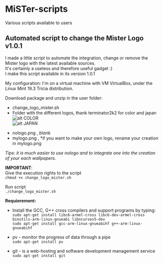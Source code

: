 # MiSTer-scripts
Various scripts available to users

Automated script to change the Mister Logo v1.0.1
---  
I made a little script to automate the integration, change or remove the Mister logo with the latest available sources.  
It's certainly a useless and therefore useful gadget :)  
I make this script available in its version 1.0.1

My configuration:
I'm on a virtual machine with VM VirtualBox, under the Linux Mint 19.3 Tricia distribution.

Download package and unzip in the user folder:   
  
* change_logo_mister.sh
* Folder with the different logos, thank terminator2k2 for color and japan  
 ![alt COLOR](https://github.com/nakuakaben/MiSTer-scripts/blob/master/MiSTer/color.png "COLOR")  
 ![alt JAPAN](https://github.com/nakuakaben/MiSTer-scripts/blob/master/MiSTer/japan.png "JAPAN")
 - nologo.png , *blank*
 - mylogo.png ,  *if you want to make your own logo, rename your creation in mylogo.png

  *Tips: it is much easier to use nologo and to integrate one into the creation of your each wallpapers.*

**IMPORTANT**:  
Give the execution rights to the script  
  `chmod +x change_logo_mister.sh` 
  
Run script  
  `./change_logo_mister.sh`  
 
**Requierement:**
* Install the GCC, G++ cross compilers and support programs by typing:  
  `sudo apt-get install libc6-armel-cross libc6-dev-armel-cross binutils-arm-linux-gnueabi libncurses5-dev`  
  `sudo apt-get install gcc-arm-linux-gnueabihf g++-arm-linux-gnueabihf` 
    
* pv - monitor the progress of data through a pipe  
  `sudo apt-get install pv`  
    
* git - is a web-hosting and software development management service   
  `sudo apt-get install git`  
 
